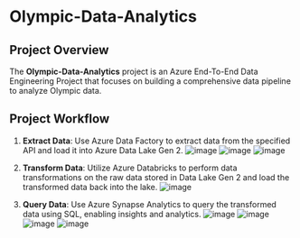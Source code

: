 # Olympic-Data-Analytics

## Project Overview
The **Olympic-Data-Analytics** project is an Azure End-To-End Data Engineering Project that focuses on building a comprehensive data pipeline to analyze Olympic data.

## Project Workflow
1. **Extract Data**: Use Azure Data Factory to extract data from the specified API and load it into Azure Data Lake Gen 2.
   ![image](https://github.com/user-attachments/assets/7633d0bb-c7de-4045-96d3-6754b7477278)
   ![image](https://github.com/user-attachments/assets/19f17ce4-e3cb-4b41-b03a-b05787d9172a)
   ![image](https://github.com/user-attachments/assets/54d94519-f8a0-42cd-bc32-4d3106b9d79e)

2. **Transform Data**: Utilize Azure Databricks to perform data transformations on the raw data stored in Data Lake Gen 2 and load the transformed data back into the lake.
   ![image](https://github.com/user-attachments/assets/dde3be66-d262-494b-b985-afbcbabbde19)

3. **Query Data**: Use Azure Synapse Analytics to query the transformed data using SQL, enabling insights and analytics.
   ![image](https://github.com/user-attachments/assets/66a0887a-cebc-4b80-9334-17536f8af40c)
   ![image](https://github.com/user-attachments/assets/85a6d239-a136-4975-8dc3-040897ff1495)
   ![image](https://github.com/user-attachments/assets/e82e9cd7-69dc-4406-8993-391f238c954a)
   ![image](https://github.com/user-attachments/assets/069c63b6-4faa-486e-a7b3-b02f0c36443f)



